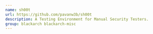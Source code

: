 ```yaml
---
name: sh00t
url: https://github.com/pavanw3b/sh00t
description: A Testing Environment for Manual Security Testers.
group: blackarch blackarch-misc
---
```

